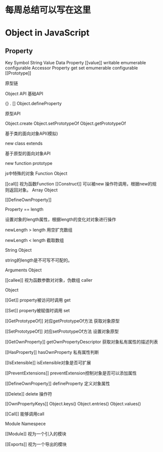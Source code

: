 # 每周总结可以写在这里
# Object in JavaScript
## Property

Key
Symbol
String
Value
Data Property
[[value]]
writable
emumerable
configurable
Accessor Property
get
set
emumerable
configurable
[[Prototype]]

原型链

Object API
基础API

{} . [] Object.defineProperty

原型API

Object.create Object.setPrototypeOf Object.getPrototypeOf

基于类的面向对象API(模拟)

new class extends

基于原型的面向对象API

new function prototype

js中特殊的对象
Function Object

[[call]] 视为函数Function
[[Construct]] 可以被new 操作符调用，根据new的规则返回对象。
Array Object

[[DefineOwnProperty]]

Property == length

设置对象的length属性，根据length的变化对对象进行操作

newLength > length 用空扩充数组

newLength < length 截取数组

String Object

string的length是不可写不可配的。

Arguments Object

[[callee]] 视为函数参数对对象，伪数组 caller

Object

[[Get]] property被访问时调用 get

[[Set]] property被赋值时调用 set

[[GetPrototypeOf]] 对应getPrototypeOf方法 获取对象原型

[[SetPrototypeOf]] 对应setPrototypeOf方法 设置对象原型

[[GetOwnProperty]] getOwnPropertyDescriptor 获取对象私有属性的描述列表

[[HasProperty]] hasOwnProperty 私有属性判断

[[IsExtensible]] isExtensible对象是否可扩展

[[PreventExtensions]] preventExtension控制对象是否可以添加属性

[[DefineOwnProperty]] defineProperty 定义对象属性

[[Delete]] delete 操作符

[[OwnPropertyKeys]] Object.keys() Object.entries() Object.values()

[[Call]] 能够调用call

Module Namespece

[[Module]] 视为一个引入的模块

[[Exports]] 视为一个导出的模块